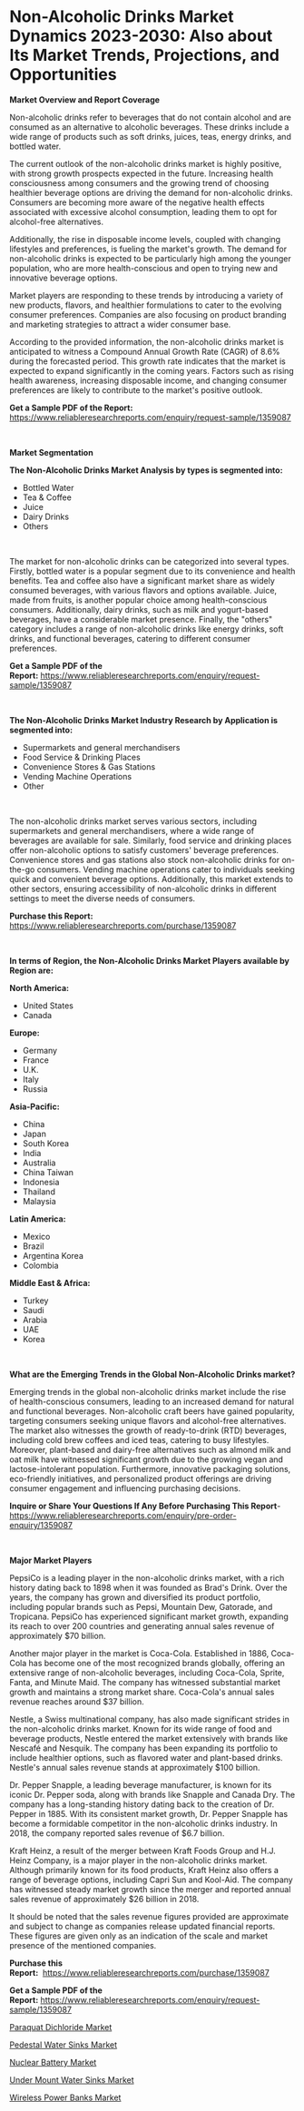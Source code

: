 <p><h1>Non-Alcoholic Drinks Market Dynamics 2023-2030: Also about Its Market Trends, Projections, and Opportunities</h1></p><p><strong>Market Overview and Report Coverage</strong></p>
<p><p>Non-alcoholic drinks refer to beverages that do not contain alcohol and are consumed as an alternative to alcoholic beverages. These drinks include a wide range of products such as soft drinks, juices, teas, energy drinks, and bottled water.</p><p>The current outlook of the non-alcoholic drinks market is highly positive, with strong growth prospects expected in the future. Increasing health consciousness among consumers and the growing trend of choosing healthier beverage options are driving the demand for non-alcoholic drinks. Consumers are becoming more aware of the negative health effects associated with excessive alcohol consumption, leading them to opt for alcohol-free alternatives.</p><p>Additionally, the rise in disposable income levels, coupled with changing lifestyles and preferences, is fueling the market's growth. The demand for non-alcoholic drinks is expected to be particularly high among the younger population, who are more health-conscious and open to trying new and innovative beverage options.</p><p>Market players are responding to these trends by introducing a variety of new products, flavors, and healthier formulations to cater to the evolving consumer preferences. Companies are also focusing on product branding and marketing strategies to attract a wider consumer base.</p><p>According to the provided information, the non-alcoholic drinks market is anticipated to witness a Compound Annual Growth Rate (CAGR) of 8.6% during the forecasted period. This growth rate indicates that the market is expected to expand significantly in the coming years. Factors such as rising health awareness, increasing disposable income, and changing consumer preferences are likely to contribute to the market's positive outlook.</p></p>
<p><strong>Get a Sample PDF of the Report:</strong> <a href="https://www.reliableresearchreports.com/enquiry/request-sample/1359087">https://www.reliableresearchreports.com/enquiry/request-sample/1359087</a></p>
<p>&nbsp;</p>
<p><strong>Market Segmentation</strong></p>
<p><strong>The Non-Alcoholic Drinks Market Analysis by types is segmented into:</strong></p>
<p><ul><li>Bottled Water</li><li>Tea & Coffee</li><li>Juice</li><li>Dairy Drinks</li><li>Others</li></ul></p>
<p>&nbsp;</p>
<p><p>The market for non-alcoholic drinks can be categorized into several types. Firstly, bottled water is a popular segment due to its convenience and health benefits. Tea and coffee also have a significant market share as widely consumed beverages, with various flavors and options available. Juice, made from fruits, is another popular choice among health-conscious consumers. Additionally, dairy drinks, such as milk and yogurt-based beverages, have a considerable market presence. Finally, the "others" category includes a range of non-alcoholic drinks like energy drinks, soft drinks, and functional beverages, catering to different consumer preferences.</p></p>
<p><strong>Get a Sample PDF of the Report:</strong>&nbsp;<a href="https://www.reliableresearchreports.com/enquiry/request-sample/1359087">https://www.reliableresearchreports.com/enquiry/request-sample/1359087</a></p>
<p>&nbsp;</p>
<p><strong>The Non-Alcoholic Drinks Market Industry Research by Application is segmented into:</strong></p>
<p><ul><li>Supermarkets and general merchandisers</li><li>Food Service & Drinking Places</li><li>Convenience Stores & Gas Stations</li><li>Vending Machine Operations</li><li>Other</li></ul></p>
<p>&nbsp;</p>
<p><p>The non-alcoholic drinks market serves various sectors, including supermarkets and general merchandisers, where a wide range of beverages are available for sale. Similarly, food service and drinking places offer non-alcoholic options to satisfy customers' beverage preferences. Convenience stores and gas stations also stock non-alcoholic drinks for on-the-go consumers. Vending machine operations cater to individuals seeking quick and convenient beverage options. Additionally, this market extends to other sectors, ensuring accessibility of non-alcoholic drinks in different settings to meet the diverse needs of consumers.</p></p>
<p><strong>Purchase this Report:</strong>&nbsp; <a href="https://www.reliableresearchreports.com/purchase/1359087">https://www.reliableresearchreports.com/purchase/1359087</a></p>
<p>&nbsp;</p>
<p><strong>In terms of Region, the Non-Alcoholic Drinks Market Players available by Region are:</strong></p>
<p>
    <p> <strong> North America: </strong>
        <ul>
            <li>United States</li>
            <li>Canada</li>
        </ul>
        </p> 
    <p> <strong> Europe: </strong>
        <ul>
            <li>Germany</li>
            <li>France</li>
            <li>U.K.</li>
            <li>Italy</li>
            <li>Russia</li>
        </ul>
        </p> 
    <p> <strong> Asia-Pacific: </strong>
        <ul>
            <li>China</li>
            <li>Japan</li>
            <li>South Korea</li>
            <li>India</li>
            <li>Australia</li>
            <li>China Taiwan</li>
            <li>Indonesia</li>
            <li>Thailand</li>
            <li>Malaysia</li>
        </ul>
        </p> 
    <p> <strong> Latin America: </strong>
        <ul>
            <li>Mexico</li>
            <li>Brazil</li>
            <li>Argentina Korea</li>
            <li>Colombia</li>
        </ul>
        </p> 
    <p> <strong> Middle East & Africa: </strong>
        <ul>
            <li>Turkey</li>
            <li>Saudi</li>
            <li>Arabia</li>
            <li>UAE</li>
            <li>Korea</li>
        </ul>
    </p>
    </p>
<p>&nbsp;</p>
<p><strong>What are the Emerging Trends in the Global Non-Alcoholic Drinks market?</strong></p>
<p><p>Emerging trends in the global non-alcoholic drinks market include the rise of health-conscious consumers, leading to an increased demand for natural and functional beverages. Non-alcoholic craft beers have gained popularity, targeting consumers seeking unique flavors and alcohol-free alternatives. The market also witnesses the growth of ready-to-drink (RTD) beverages, including cold brew coffees and iced teas, catering to busy lifestyles. Moreover, plant-based and dairy-free alternatives such as almond milk and oat milk have witnessed significant growth due to the growing vegan and lactose-intolerant population. Furthermore, innovative packaging solutions, eco-friendly initiatives, and personalized product offerings are driving consumer engagement and influencing purchasing decisions.</p></p>
<p><strong>Inquire or Share Your Questions If Any Before Purchasing This Report</strong>- <a href="https://www.reliableresearchreports.com/enquiry/pre-order-enquiry/1359087">https://www.reliableresearchreports.com/enquiry/pre-order-enquiry/1359087</a></p>
<p>&nbsp;</p>
<p><strong>Major Market Players</strong></p>
<p><p>PepsiCo is a leading player in the non-alcoholic drinks market, with a rich history dating back to 1898 when it was founded as Brad's Drink. Over the years, the company has grown and diversified its product portfolio, including popular brands such as Pepsi, Mountain Dew, Gatorade, and Tropicana. PepsiCo has experienced significant market growth, expanding its reach to over 200 countries and generating annual sales revenue of approximately $70 billion.</p><p>Another major player in the market is Coca-Cola. Established in 1886, Coca-Cola has become one of the most recognized brands globally, offering an extensive range of non-alcoholic beverages, including Coca-Cola, Sprite, Fanta, and Minute Maid. The company has witnessed substantial market growth and maintains a strong market share. Coca-Cola's annual sales revenue reaches around $37 billion.</p><p>Nestle, a Swiss multinational company, has also made significant strides in the non-alcoholic drinks market. Known for its wide range of food and beverage products, Nestle entered the market extensively with brands like Nescafé and Nesquik. The company has been expanding its portfolio to include healthier options, such as flavored water and plant-based drinks. Nestle's annual sales revenue stands at approximately $100 billion.</p><p>Dr. Pepper Snapple, a leading beverage manufacturer, is known for its iconic Dr. Pepper soda, along with brands like Snapple and Canada Dry. The company has a long-standing history dating back to the creation of Dr. Pepper in 1885. With its consistent market growth, Dr. Pepper Snapple has become a formidable competitor in the non-alcoholic drinks industry. In 2018, the company reported sales revenue of $6.7 billion.</p><p>Kraft Heinz, a result of the merger between Kraft Foods Group and H.J. Heinz Company, is a major player in the non-alcoholic drinks market. Although primarily known for its food products, Kraft Heinz also offers a range of beverage options, including Capri Sun and Kool-Aid. The company has witnessed steady market growth since the merger and reported annual sales revenue of approximately $26 billion in 2018.</p><p>It should be noted that the sales revenue figures provided are approximate and subject to change as companies release updated financial reports. These figures are given only as an indication of the scale and market presence of the mentioned companies.</p></p>
<p><strong>Purchase this Report:</strong>&nbsp;&nbsp;<a href="https://www.reliableresearchreports.com/purchase/1359087">https://www.reliableresearchreports.com/purchase/1359087</a></p>
<p></p>
<p><strong>Get a Sample PDF of the Report:</strong>&nbsp;<a href="https://www.reliableresearchreports.com/enquiry/request-sample/1359087">https://www.reliableresearchreports.com/enquiry/request-sample/1359087</a></p>
<p><p><a href="https://medium.com/@cletaturner879789/paraquat-dichloride-market-size-growth-forecast-2023-2030-1b8699d7cb50">Paraquat Dichloride Market</a></p><p><a href="https://github.com/Chiragrp26/Market-Research-Report-List-1/blob/main/pedestal-water-sinks-market.md">Pedestal Water Sinks Market</a></p><p><a href="https://www.linkedin.com/pulse/nuclear-battery-market-challenges-opportunities-growth-drivers-0huec/">Nuclear Battery Market</a></p><p><a href="https://github.com/AKSHATREPORTPRIME/Market-Research-Report-List-1/blob/main/under-mount-water-sinks-market.md">Under Mount Water Sinks Market</a></p><p><a href="https://www.linkedin.com/pulse/wireless-power-banks-market-size-share-global-analysis-dngvc/">Wireless Power Banks Market</a></p></p>